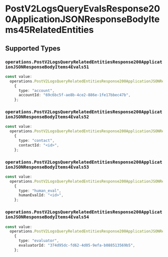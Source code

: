 # PostV2LogsQueryEvalsResponse200ApplicationJSONResponseBodyItems45RelatedEntities


## Supported Types

### `operations.PostV2LogsQueryRelatedEntitiesResponse200ApplicationJSONResponseBodyItems4Evals51`

```typescript
const value:
  operations.PostV2LogsQueryRelatedEntitiesResponse200ApplicationJSONResponseBodyItems4Evals51 =
    {
      type: "account",
      accountId: "69c6bc5f-ae8b-4ce2-886e-1fe17bbec47b",
    };
```

### `operations.PostV2LogsQueryRelatedEntitiesResponse200ApplicationJSONResponseBodyItems4Evals52`

```typescript
const value:
  operations.PostV2LogsQueryRelatedEntitiesResponse200ApplicationJSONResponseBodyItems4Evals52 =
    {
      type: "contact",
      contactId: "<id>",
    };
```

### `operations.PostV2LogsQueryRelatedEntitiesResponse200ApplicationJSONResponseBodyItems4Evals53`

```typescript
const value:
  operations.PostV2LogsQueryRelatedEntitiesResponse200ApplicationJSONResponseBodyItems4Evals53 =
    {
      type: "human_eval",
      humanEvalId: "<id>",
    };
```

### `operations.PostV2LogsQueryRelatedEntitiesResponse200ApplicationJSONResponseBodyItems4Evals54`

```typescript
const value:
  operations.PostV2LogsQueryRelatedEntitiesResponse200ApplicationJSONResponseBodyItems4Evals54 =
    {
      type: "evaluator",
      evaluatorId: "374d95dc-fd62-4d05-9efa-b088513569b5",
    };
```

